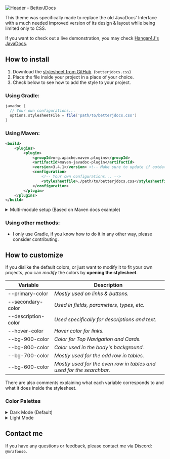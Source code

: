 ![Header - BetterJDocs](https://github.com/xMrAfonso/BetterJDocs/assets/44532605/572a4437-4b08-4447-8ec4-c473b7eac166)

This theme was specifically made to replace the old JavaDocs' Interface with a much needed improved version of its design & layout while being limited only to CSS.

If you want to check out a live demonstration, you may check [Hangar4J's JavaDocs](https://javadoc.jitpack.io/com/github/xmrafonso/hangar4j/63855dea54/javadoc/).

## How to install
1. Download the [stylesheet from GitHub](https://raw.githubusercontent.com/xMrAfonso/BetterJDocs/master/betterjdocs.css). (`betterjdocs.css`)
2. Place the file inside your project in a place of your choice.
3. Check below to see how to add the style to your project.
### Using Gradle:
```gradle
javadoc {
  // Your own configurations...
  options.stylesheetFile = file('path/to/betterjdocs.css')
}
```
### Using Maven:
```xml
<build>
    <plugins>
        <plugin>
            <groupId>org.apache.maven.plugins</groupId>
            <artifactId>maven-javadoc-plugin</artifactId>
            <version>3.4.1</version> <!-- Make sure to update if outdated -->
            <configuration>
                <!-- Your own configurations... -->
                <stylesheetfile>./path/to/betterjdocs.css</stylesheetfile>
            </configuration>
        </plugin>
    </plugins>
</build>
```

<details><summary>Multi-module setup (Based on Maven docs example)</summary>
<p>

You set this in the root/parent `pom.xml` and use `mvn javadoc:aggregate`
```xml
<build>
    <pluginManagement>
        <plugins>
            <plugin>
                <groupId>irg.apache.maven.plugins</groupId>
                <artifactId>maven-javadoc-plugin</artifactId>
                <version>3.4.1</version> <!-- Make sure to update if outdated -->
            </plugin>
        </plugins>
    </pluginManagement>
    <plugins>
        <plugin>
            <groupId>org.apache.maven.plugins</groupId>
            <artifactId>maven-javadoc-plugin</artifactId>
            <version>3.4.1</version> <!-- Make sure to update if outdated -->
            <configuration>
                <!-- Your own configurations... -->
                <stylesheetfile>./path/to/betterjdocs.css</stylesheetfile>
            </configuration>
        </plugin>
    </plugins>
</build>
```

</p></details>

### Using other methods:
- I only use Gradle, if you know how to do it in any other way, please consider contributing.

## How to customize
If you dislike the default colors, or just want to modify it to fit your own projects, you can _modify_ the colors by **opening the stylesheet**.

| Variable             | Description                                                          |
| -------------------- | -------------------------------------------------------------------- |
| --primary-color      | _Mostly used on links & buttons._                                    |
| --secondary-color    | _Used in fields, parameters, types, etc._                            |
| --description-color  | _Used specifically for descriptions and text._                       |
| --hover-color        | _Hover color for links._                                             |
| --bg-900-color       | _Color for Top Navigation and Cards._                                |
| --bg-800-color       | _Color used in the body's background._                               |
| --bg-700-color       | _Mostly used for the odd row in tables._                             |
| --bg-600-color       | _Mostly used for the even row in tables and used for the searchbar._ |

There are also comments explaining what each variable corresponds to and what it does inside the stylesheet. 

### Color Palettes
<details><summary>Dark Mode (Default)</summary>

```css
/* Mostly used on links & buttons */
--primary-color: #4186f5;
/* Used in fields, parameters, types, etc. */
--secondary-color: #ffffff;
/* Used specifically for descriptions and text */
--description-color: #949494;
/* Hover color for links */
--hover-color: #76a6f4;
/* Color for Top Navigation and Cards */
--bg-900-color: #121212;
/* Color used in the body's background */
--bg-800-color: #171717;
/* Mostly used for the odd row in tables */
--bg-700-color: #1c1c1c;
/* Mostly used for the even row in tables and used for the searchbar */
--bg-600-color: #212121;
```

</details>

<details><summary>Light Mode</summary>

```css
/* Mostly used on links & buttons */
--primary-color: #185bc7;
/* Used in fields, parameters, types, etc. */
--secondary-color: #000000;
/* Used specifically for descriptions and text */
--description-color: #3f3e3e;
/* Hover color for links */
--hover-color: #76a6f4;
/* Color for Top Navigation and Cards */
--bg-900-color: #f0f0f0;
/* Color used in the body's background */
--bg-800-color: #e0e0e0;
/* Mostly used for the odd row in tables */
--bg-700-color: #d0d0d0 ;
/* Mostly used for the even row in tables and used for the searchbar */
--bg-600-color: #c0c0c0;
```

</details>

## Contact me
If you have any questions or feedback, please contact me via Discord: `@mrafonso`.
